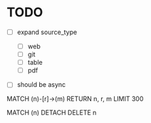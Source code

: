 # TODO
- [ ] expand source_type
    - [ ] web
    - [ ] git
    - [ ] table
    - [ ] pdf
- [ ] should be async


MATCH (n)-[r]->(m)
RETURN n, r, m LIMIT 300

MATCH (n)
DETACH DELETE n
